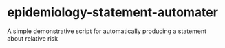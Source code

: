 # epidemiology-statement-automater
A simple demonstrative script for automatically producing a statement about relative risk

